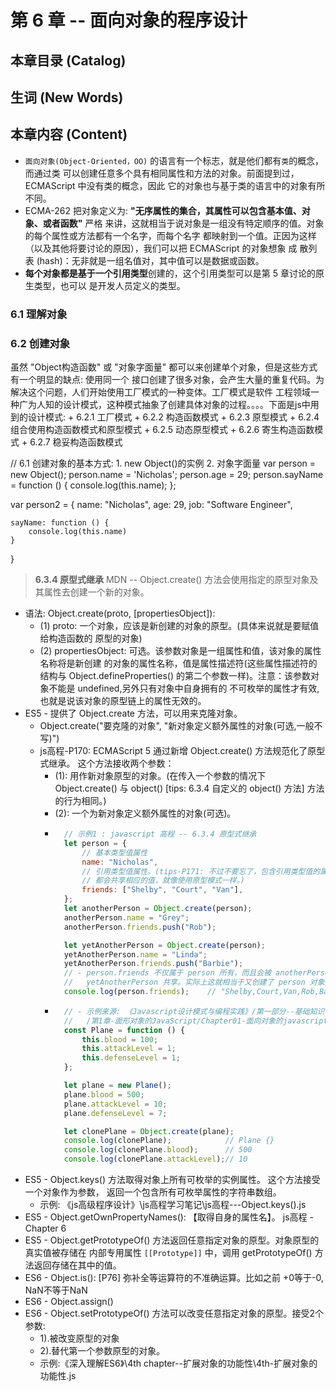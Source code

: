 # 第 6 章 -- 面向对象的程序设计
 
## 本章目录 (Catalog)


## 生词 (New Words)

## 本章内容 (Content)   
- `面向对象(Object-Oriented，OO)` 的语言有一个标志，就是他们都有`类`的概念，而通过类
   可以创建任意多个具有相同属性和方法的对象。前面提到过，ECMAScript 中没有类的概念，因此
   它的对象也与基于类的语言中的对象有所不同。
- ECMA-262 把对象定义为: **"无序属性的集合，其属性可以包含基本值、对象、或者函数"** 严格
  来讲，这就相当于说对象是一组没有特定顺序的值。对象的每个属性或方法都有一个名字，而每个名字
  都映射到一个值。正因为这样（以及其他将要讨论的原因），我们可以把 ECMAScript 的对象想象
  成 散列表 (hash)：无非就是一组名值对，其中值可以是数据或函数。
 - **每个对象都是基于一个引用类型**创建的，这个引用类型可以是第 5 章讨论的原生类型，也可以
   是开发人员定义的类型。


 ### 6.1 理解对象
 ### 6.2 创建对象
  虽然 "Object构造函数" 或 "对象字面量" 都可以来创建单个对象，但是这些方式有一个明显的缺点: 使用同一个
   接口创建了很多对象，会产生大量的重复代码。为解决这个问题，人们开始使用工厂模式的一种变体。工厂模式是软件
   工程领域一种广为人知的设计模式，这种模式抽象了创建具体对象的过程。。。。下面是js中用到的设计模式:
    + 6.2.1 工厂模式
    + 6.2.2 构造函数模式
    + 6.2.3 原型模式
    + 6.2.4 组合使用构造函数模式和原型模式
    + 6.2.5 动态原型模式
    + 6.2.6 寄生构造函数模式
    + 6.2.7 稳妥构造函数模式


// 6.1 创建对象的基本方式: 1. new Object()的实例  2. 对象字面量
var person = new Object();
person.name = 'Nicholas';
person.age = 29;
person.sayName = function () {
    console.log(this.name);
};

var person2 = {
    name: "Nicholas",
    age: 29,
    job: "Software Engineer",

    sayName: function () {
        console.log(this.name)
    }
}

> **6.3.4 原型式继承**
> MDN -- Object.create() 方法会使用指定的原型对象及其属性去创建一个新的对象。
- 语法: Object.create(proto, [propertiesObject]):
    + (1) proto: 一个对象，应该是新创建的对象的原型。(具体来说就是要赋值给构造函数的
        原型的对象)
    + (2) propertiesObject: 可选。该参数对象是一组属性和值，该对象的属性名称将是新创建
        的对象的属性名称，值是属性描述符(这些属性描述符的结构与 Object.defineProperties()
        的第二个参数一样)。注意：该参数对象不能是 undefined,另外只有对象中自身拥有的
        不可枚举的属性才有效,也就是说该对象的原型链上的属性无效的。
- ES5 - 提供了 Object.create 方法，可以用来克隆对象。
    + Object.create("要克隆的对象", "新对象定义额外属性的对象(可选,一般不写)")
    + js高程-P170: ECMAScript 5 通过新增 Object.create() 方法规范化了原型式继承。
      这个方法接收两个参数：
        - (1): 用作新对象原型的对象。(在传入一个参数的情况下 Object.create() 与 
          object() [tips: 6.3.4 自定义的 object() 方法] 方法的行为相同。)
        - (2): 一个为新对象定义额外属性的对象(可选)。
        - ```javascript
            // 示例1 : javascript 高程 -- 6.3.4 原型式继承
            let person = {
                // 基本类型值属性
                name: "Nicholas",
                // 引用类型值属性。(tips-P171: 不过不要忘了，包含引用类型值的属性始终
                // 都会共享相应的值，就像使用原型模式一样。)
                friends: ["Shelby", "Court", "Van"],
            };
            let anotherPerson = Object.create(person);
            anotherPerson.name = "Grey";
            anotherPerson.friends.push("Rob");

            let yetAnotherPerson = Object.create(person);
            yetAnotherPerson.name = "Linda";
            yetAnotherPerson.friends.push("Barbie");
            // - person.friends 不仅属于 person 所有，而且会被 anotherPerson 以及 
            //   yetAnotherPerson 共享。实际上这就相当于又创建了 person 对象的 2 个副本。
            console.log(person.friends);    // "Shelby,Court,Van,Rob,Barbie"
          ```
        - ```javascript
            // - 示例来源: 《Javascript设计模式与编程实践》/第一部分--基础知识
            //   /第1章-面形对象的JavaScript/Chapter01-面向对象的javascript.md
            const Plane = function () {
                this.blood = 100;
                this.attackLevel = 1;
                this.defenseLevel = 1;
            };

            let plane = new Plane();
            plane.blood = 500;
            plane.attackLevel = 10;
            plane.defenseLevel = 7;

            let clonePlane = Object.create(plane);
            console.log(clonePlane);            // Plane {}
            console.log(clonePlane.blood);      // 500
            console.log(clonePlane.attackLevel);// 10
          ```
- ES5 - Object.keys() 方法取得对象上所有可枚举的实例属性。 这个方法接受一个对象作为参数，
    返回一个包含所有可枚举属性的字符串数组。
    + 示例: 《js高级程序设计》\js高程学习笔记\js高程---Object.keys().js
- ES5 - Object.getOwnPropertyNames(): 【取得自身的属性名】。 js高程 - Chapter 6
- ES5 - Object.getPrototypeOf() 方法返回任意指定对象的原型。对象原型的真实值被存储在
内部专用属性 `[[Prototype]]` 中，调用 getPrototypeOf() 方法返回存储在其中的值。
- ES6 - Object.is(): [P76] 弥补全等运算符的不准确运算。比如之前 +0等于-0, NaN不等于NaN
- ES6 - Object.assign()
- ES6 - Object.setPrototypeOf() 方法可以改变任意指定对象的原型。接受2个参数: 
    + 1).被改变原型的对象 
    + 2).替代第一个参数原型的对象。
    + 示例:《深入理解ES6》\4th chapter--扩展对象的功能性\4th-扩展对象的功能性.js